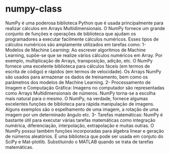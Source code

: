 # numpy-class

 NumPy é uma poderosa biblioteca Python que é usada principalmente para realizar cálculos em Arrays Multidimensionais. O NumPy fornece um grande conjunto de funções e operações de biblioteca que ajudam os programadores a executar facilmente cálculos numéricos. Esses tipos de cálculos numéricos são amplamente utilizados em tarefas como:
   1-  Modelos de Machine Learning: Ao escrever algoritmos de Machine Learning, supõe-se que se realize vários cálculos numéricos em Array. Por exemplo, multiplicação de Arrays, transposição, adição, etc. O NumPy fornece uma excelente biblioteca para cálculos fáceis (em termos de escrita de código) e rápidos (em termos de velocidade). Os Arrays NumPy são usados para armazenar os dados de treinamento, bem como os parâmetros dos modelos de Machine Learning.
 2-   Processamento de Imagem e Computação Gráfica: Imagens no computador são representadas como Arrays Multidimensionais de números. NumPy torna-se a escolha mais natural para o mesmo. O NumPy, na verdade, fornece algumas excelentes funções de biblioteca para rápida manipulação de imagens. Alguns exemplos são o espelhamento de uma imagem, a rotação de uma imagem por um determinado ângulo etc.
  3-  Tarefas matemáticas: NumPy é bastante útil para executar várias tarefas matemáticas como integração numérica, diferenciação, interpolação, extrapolação e muitas outras. O NumPy possui também funções incorporadas para álgebra linear e geração de números aleatórios. É uma biblioteca que pode ser usada em conjuto do SciPy e Mat-plotlib. Substituindo o MATLAB quando se trata de tarefas matemáticas.

